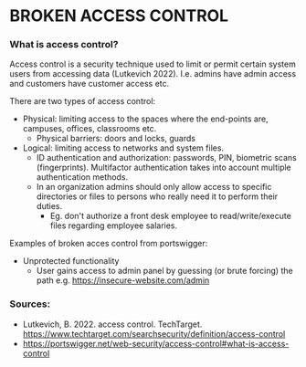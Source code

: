 # BROKEN ACCESS CONTROL
### What is access control?
Access control is a security technique used to limit or permit certain system users from accessing data (Lutkevich 
2022). I.e. admins have admin access and customers have customer access etc.

There are two types of access control:
- Physical: limiting access to the spaces where the end-points are, campuses, offices, classrooms etc.
  - Physical barriers: doors and locks, guards
- Logical: limiting access to networks and system files.
  - ID authentication and authorization: passwords, PIN, biometric scans (fingerprints). Multifactor authentication 
  takes into account multiple authentication methods.
  - In an organization admins should only allow access to specific directories or files to persons who really need it to perform their duties.
    - Eg. don't authorize a front desk employee to read/write/execute files regarding employee salaries.
   
Examples of broken acces control from portswigger:

- Unprotected functionality
  - User gains access to admin panel by guessing (or brute forcing) the path e.g. https://insecure-website.com/admin

### Sources:
- Lutkevich, B. 2022. access control. TechTarget. https://www.techtarget.com/searchsecurity/definition/access-control
- https://portswigger.net/web-security/access-control#what-is-access-control
